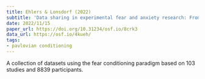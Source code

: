 ```yaml
---
title: Ehlers & Lonsdorf (2022)
subtitle: 'Data sharing in experimental fear and anxiety research: From challenges to a dynamically growing database in 10 simple steps'
date: 2022/11/15
paper_url: https://doi.org/10.31234/osf.io/8crk3
data_url: https://osf.io/4kueh/
tags:
- pavlovian conditioning
---
```


A collection of datasets using the fear conditioning paradigm based on 103 studies and 8839 participants.
